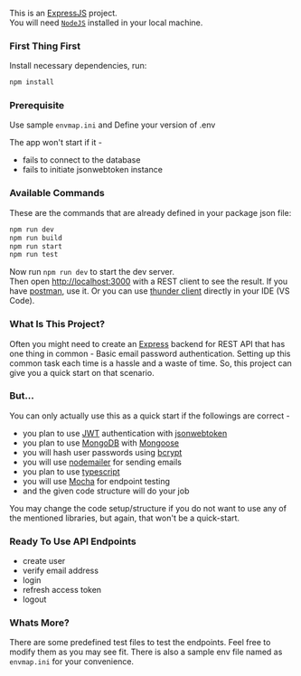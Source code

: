 This is an [ExpressJS](https://expressjs.com/) project.<br>
You will need [`NodeJS`](https://nodejs.org/) installed in your local machine.

### First Thing First

Install necessary dependencies, run:

```bash
npm install
```

### Prerequisite

Use sample `envmap.ini` and Define your version of .env <br>

The app won't start if it -

- fails to connect to the database
- fails to initiate jsonwebtoken instance

### Available Commands

These are the commands that are already defined in your package json file:

```bash
npm run dev
npm run build
npm run start
npm run test
```

Now run `npm run dev` to start the dev server. <br>
Then open [http://localhost:3000](http://localhost:3000) with a REST client to see the result. If you have [postman](https://www.postman.com/), use it. Or you can use [thunder client](https://www.thunderclient.com/) directly in your IDE (VS Code).

### What Is This Project?

Often you might need to create an [Express](https://expressjs.com/) backend for REST API that has one thing in common - Basic email password authentication. Setting up this common task each time is a hassle and a waste of time. So, this project can give you a quick start on that scenario.

### But...

You can only actually use this as a quick start if the followings are correct -

- you plan to use [JWT](https://jwt.io/) authentication with [jsonwebtoken](https://www.npmjs.com/package/jsonwebtoken)
- you plan to use [MongoDB](https://www.mongodb.com/) with [Mongoose](https://mongoosejs.com/)
- you will hash user passwords using [bcrypt](https://www.npmjs.com/package/bcrypt)
- you will use [nodemailer](https://nodemailer.com/) for sending emails
- you plan to use [typescript](https://www.typescriptlang.org/)
- you will use [Mocha](https://mochajs.org/) for endpoint testing
- and the given code structure will do your job

You may change the code setup/structure if you do not want to use any of the mentioned libraries, but again, that won't be a quick-start.

### Ready To Use API Endpoints

- create user
- verify email address
- login
- refresh access token
- logout

### Whats More?

There are some predefined test files to test the endpoints. Feel free to modify them as you may see fit. There is also a sample env file named as `envmap.ini` for your convenience.
